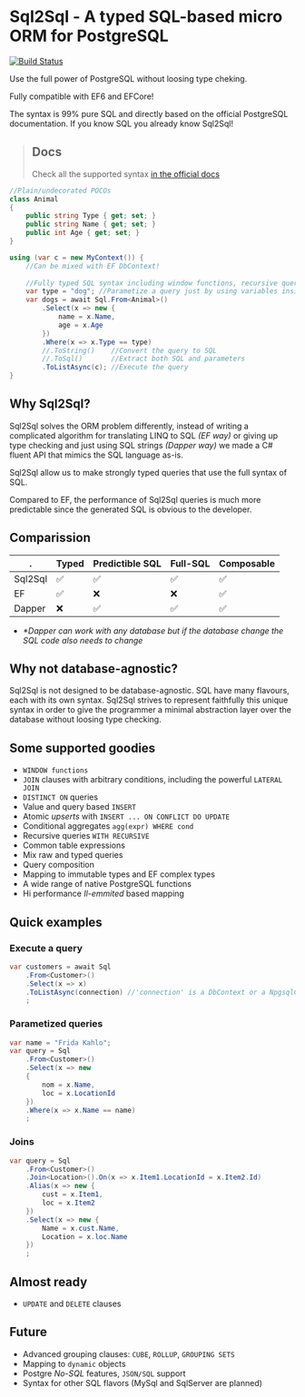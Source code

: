 # Sql2Sql - A typed SQL-based micro ORM for PostgreSQL
[![Build Status](https://travis-ci.org/RafaelSalguero/sql2sql.png?branch=master)](https://travis-ci.org/RafaelSalguero/sql2sql)

Use the full power of PostgreSQL without loosing type cheking.

Fully compatible with EF6 and EFCore!

The syntax is 99% pure SQL and directly based on the official PostgreSQL documentation.
If you know SQL you already know Sql2Sql!

> ## Docs
> Check all the supported syntax [in the official docs](./docs/supported/select.md)
>

```c#
//Plain/undecorated POCOs
class Animal 
{
    public string Type { get; set; }
    public string Name { get; set; }
    public int Age { get; set; }
}

using (var c = new MyContext()) {
    //Can be mixed with EF DbContext!
    
    //Fully typed SQL syntax including window functions, recursive queries, conditional aggregates and many more!
    var type = "dog"; //Parametize a query just by using variables inside of it
    var dogs = await Sql.From<Animal>()
        .Select(x => new {
            name = x.Name,
            age = x.Age
        })
        .Where(x => x.Type == type)
        //.ToString()    //Convert the query to SQL
        //.ToSql()       //Extract both SQL and parameters
        .ToListAsync(c); //Execute the query
}
```

## Why Sql2Sql?
Sql2Sql solves the ORM problem differently, instead of writing a complicated algorithm for translating LINQ to SQL *(EF way)* or giving up type checking and just using SQL strings *(Dapper way)* we made a C# fluent API that mimics the SQL language as-is.

Sql2Sql allow us to make strongly typed queries that use the full syntax of SQL.

Compared to EF, the performance of Sql2Sql queries is much more predictable since the generated SQL is obvious to the developer.

## Comparission 
.       |Typed                     | Predictible SQL     | Full-SQL           | Composable  
--------|--------------------------|---------------------|--------------------|---------------------
Sql2Sql |   :white_check_mark:     |  :white_check_mark: | :white_check_mark: | :white_check_mark:
EF      |   :white_check_mark:     |  :x:                | :x:                | :white_check_mark:
Dapper  |   :x:                    |  :white_check_mark: | :white_check_mark: | :white_check_mark:

- *\*Dapper can work with any database but if the database change the SQL code also needs to change*

## Why not database-agnostic?
Sql2Sql is not designed to be database-agnostic. SQL have many flavours, each with its own syntax. Sql2Sql strives to represent faithfully this unique syntax in order to give the programmer a minimal abstraction layer over the database without loosing type checking.

## Some supported goodies
- `WINDOW functions`
- `JOIN` clauses with arbitrary conditions, including the powerful `LATERAL JOIN`
- `DISTINCT ON` queries
- Value and query based `INSERT`
- Atomic *upserts* with `INSERT ... ON CONFLICT DO UPDATE`
- Conditional aggregates `agg(expr) WHERE cond` 
- Recursive queries `WITH RECURSIVE`
- Common table expressions
- Mix raw and typed queries
- Query composition
- Mapping to immutable types and EF complex types
- A wide range of native PostgreSQL functions
- Hi performance *Il-emmited* based mapping

## Quick examples
### Execute a query

```csharp
var customers = await Sql
    .From<Customer>()
    .Select(x => x)
    .ToListAsync(connection) //'connection' is a DbContext or a NpgsqlConnection, depending on the package
    ;
```

### Parametized queries

```csharp
var name = "Frida Kahlo";
var query = Sql
    .From<Customer>()
    .Select(x => new
    {
        nom = x.Name,
        loc = x.LocationId
    })
    .Where(x => x.Name == name)
    ;
```

### Joins

```csharp
var query = Sql
    .From<Customer>()
    .Join<Location>().On(x => x.Item1.LocationId = x.Item2.Id)
    .Alias(x => new {
        cust = x.Item1,
        loc = x.Item2
    })
    .Select(x => new {
        Name = x.cust.Name,
        Location = x.loc.Name
    })
    ;
```

## Almost ready
- `UPDATE` and `DELETE` clauses

## Future
- Advanced grouping clauses: `CUBE`, `ROLLUP`, `GROUPING SETS`
- Mapping to `dynamic` objects
- Postgre *No-SQL* features, `JSON/SQL` support
- Syntax for other SQL flavors (MySql and SqlServer are planned)
